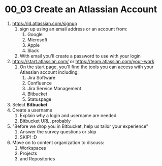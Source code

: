 # 00_03 Create an Atlassian Account

1. https://id.atlassian.com/signup
	1. sign up using an email address or an account from:
		1. Google
		1. Microsoft
		1. Apple
		1. Slack
	1. With email you'll create a password to use with your login
1. https://start.atlassian.com/ or https://team.atlassian.com/your-work
	1. On the start page, you'll find the tools you can access with your Atlassian account including:
		1. Jira Software
		1. Confluence
		1. Jira Service Management
		1. Bitbucket
		1. Statuspage
1. Select **Bitbucket**
1. Create a username
	1. Explain why a login and username are needed
	1. Bitbucket URL, probably
1. "Before we drop you in Bitbucket, help us tailor your experience"
	1. Answer the survey questions or skip
	1. SKIP! :D
1. Move on to content organization to discuss:
	1. Workspaces
	1. Projects
	1. and Repositories


